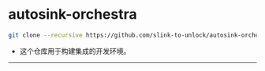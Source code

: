 # autosink-orchestra

```bash
git clone --recursive https://github.com/slink-to-unlock/autosink-orchestra.git
```

- 这个仓库用于构建集成的开发环境。
--------------------------------